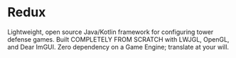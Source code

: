 # Redux
Lightweight, open source Java/Kotlin framework for configuring tower defense games. 
Built COMPLETELY FROM SCRATCH with LWJGL, OpenGL, and Dear ImGUI. Zero dependency on a Game Engine; translate at your will.
